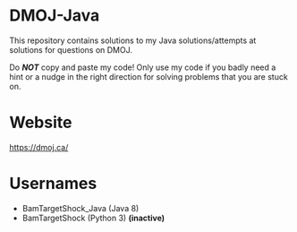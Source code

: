 # DMOJ-Java
This repository contains solutions to my Java solutions/attempts at solutions for questions on DMOJ. 

Do ***NOT*** copy and paste my code! Only use my code if you badly need a hint or a nudge in the right direction for solving problems that you are stuck on.

# Website
https://dmoj.ca/

# Usernames
 - BamTargetShock_Java (Java 8)
 - BamTargetShock (Python 3) **(inactive)**
